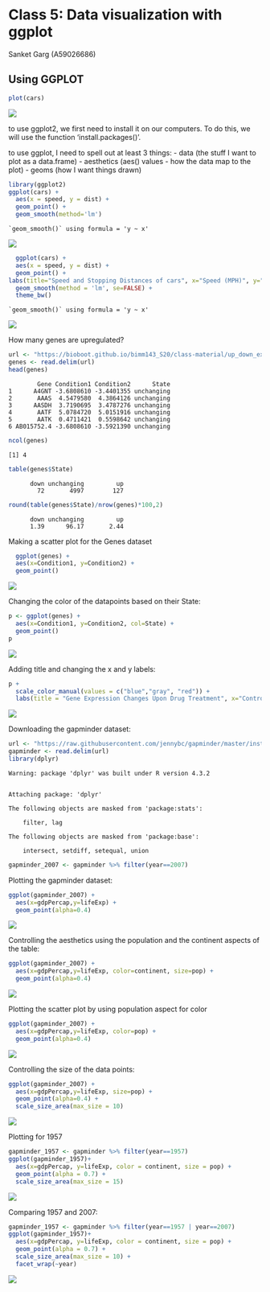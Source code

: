 # Class 5: Data visualization with ggplot
Sanket Garg (A59026686)

## Using GGPLOT

``` r
plot(cars)
```

![](class05_files/figure-commonmark/unnamed-chunk-1-1.png)

to use ggplot2, we first need to install it on our computers. To do
this, we will use the function ‘install.packages()’.

to use ggplot, I need to spell out at least 3 things: - data (the stuff
I want to plot as a data.frame) - aesthetics (aes() values - how the
data map to the plot) - geoms (how I want things drawn)

``` r
library(ggplot2)
ggplot(cars) + 
  aes(x = speed, y = dist) + 
  geom_point() +
  geom_smooth(method='lm')
```

    `geom_smooth()` using formula = 'y ~ x'

![](class05_files/figure-commonmark/unnamed-chunk-2-1.png)

``` r
  ggplot(cars) + 
  aes(x = speed, y = dist) + 
  geom_point() + 
labs(title="Speed and Stopping Distances of cars", x="Speed (MPH)", y="Stopping          Distance(ft)",subtitle = "Your informative subtitle text here",caption="Dataset: 'cars'")+
  geom_smooth(method = 'lm', se=FALSE) + 
  theme_bw()
```

    `geom_smooth()` using formula = 'y ~ x'

![](class05_files/figure-commonmark/unnamed-chunk-3-1.png)

How many genes are upregulated?

``` r
url <- "https://bioboot.github.io/bimm143_S20/class-material/up_down_expression.txt"
genes <- read.delim(url)
head(genes)
```

            Gene Condition1 Condition2      State
    1      A4GNT -3.6808610 -3.4401355 unchanging
    2       AAAS  4.5479580  4.3864126 unchanging
    3      AASDH  3.7190695  3.4787276 unchanging
    4       AATF  5.0784720  5.0151916 unchanging
    5       AATK  0.4711421  0.5598642 unchanging
    6 AB015752.4 -3.6808610 -3.5921390 unchanging

``` r
ncol(genes)
```

    [1] 4

``` r
table(genes$State)
```


          down unchanging         up 
            72       4997        127 

``` r
round(table(genes$State)/nrow(genes)*100,2)
```


          down unchanging         up 
          1.39      96.17       2.44 

Making a scatter plot for the Genes dataset

``` r
  ggplot(genes) + 
  aes(x=Condition1, y=Condition2) + 
  geom_point()
```

![](class05_files/figure-commonmark/unnamed-chunk-5-1.png)

Changing the color of the datapoints based on their State:

``` r
p <- ggplot(genes) + 
  aes(x=Condition1, y=Condition2, col=State) + 
  geom_point()
p
```

![](class05_files/figure-commonmark/unnamed-chunk-6-1.png)

Adding title and changing the x and y labels:

``` r
p + 
  scale_color_manual(values = c("blue","gray", "red")) +
  labs(title = "Gene Expression Changes Upon Drug Treatment", x="Control (No Drug)", y="Drug Treatment")
```

![](class05_files/figure-commonmark/unnamed-chunk-7-1.png)

Downloading the gapminder dataset:

``` r
url <- "https://raw.githubusercontent.com/jennybc/gapminder/master/inst/extdata/gapminder.tsv"
gapminder <- read.delim(url)
library(dplyr)
```

    Warning: package 'dplyr' was built under R version 4.3.2


    Attaching package: 'dplyr'

    The following objects are masked from 'package:stats':

        filter, lag

    The following objects are masked from 'package:base':

        intersect, setdiff, setequal, union

``` r
gapminder_2007 <- gapminder %>% filter(year==2007)
```

Plotting the gapminder dataset:

``` r
ggplot(gapminder_2007) +
  aes(x=gdpPercap,y=lifeExp) +
  geom_point(alpha=0.4)
```

![](class05_files/figure-commonmark/unnamed-chunk-9-1.png)

Controlling the aesthetics using the population and the continent
aspects of the table:

``` r
ggplot(gapminder_2007) +
  aes(x=gdpPercap,y=lifeExp, color=continent, size=pop) +
  geom_point(alpha=0.4)
```

![](class05_files/figure-commonmark/unnamed-chunk-10-1.png)

Plotting the scatter plot by using population aspect for color

``` r
ggplot(gapminder_2007) +
  aes(x=gdpPercap,y=lifeExp, color=pop) +
  geom_point(alpha=0.4)
```

![](class05_files/figure-commonmark/unnamed-chunk-11-1.png)

Controlling the size of the data points:

``` r
ggplot(gapminder_2007) +
  aes(x=gdpPercap,y=lifeExp, size=pop) +
  geom_point(alpha=0.4) +
  scale_size_area(max_size = 10)
```

![](class05_files/figure-commonmark/unnamed-chunk-12-1.png)

Plotting for 1957

``` r
gapminder_1957 <- gapminder %>% filter(year==1957)
ggplot(gapminder_1957)+
  aes(x=gdpPercap, y=lifeExp, color = continent, size = pop) +
  geom_point(alpha = 0.7) + 
  scale_size_area(max_size = 15)
```

![](class05_files/figure-commonmark/unnamed-chunk-13-1.png)

Comparing 1957 and 2007:

``` r
gapminder_1957 <- gapminder %>% filter(year==1957 | year==2007)
ggplot(gapminder_1957)+
  aes(x=gdpPercap, y=lifeExp, color = continent, size = pop) +
  geom_point(alpha = 0.7) + 
  scale_size_area(max_size = 10) +
  facet_wrap(~year)
```

![](class05_files/figure-commonmark/unnamed-chunk-14-1.png)
